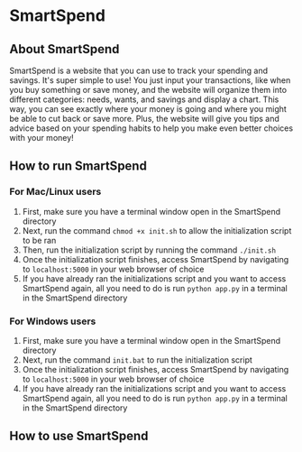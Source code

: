 # SmartSpend

## About SmartSpend
SmartSpend is a website that you can use to track your spending and savings. It's super simple to use! You just input your transactions, like when you buy something or save money, and the website will organize them into different categories: needs, wants, and savings and display a chart. This way, you can see exactly where your money is going and where you might be able to cut back or save more. Plus, the website will give you tips and advice based on your spending habits to help you make even better choices with your money!

## How to run SmartSpend
### For Mac/Linux users
1. First, make sure you have a terminal window open in the SmartSpend directory
2. Next, run the command `chmod +x init.sh` to allow the initialization script to be ran
3. Then, run the initialization script by running the command `./init.sh`
4. Once the initialization script finishes, access SmartSpend by navigating to `localhost:5000` in your web browser of choice
5. If you have already ran the initializations script and you want to access SmartSpend again, all you need to do is run `python app.py` in a terminal in the SmartSpend directory

### For Windows users
1. First, make sure you have a terminal window open in the SmartSpend directory
2. Next, run the command `init.bat` to run the initialization script
3. Once the initialization script finishes, access SmartSpend by navigating to `localhost:5000` in your web browser of choice
4. If you have already ran the initializations script and you want to access SmartSpend again, all you need to do is run `python app.py` in a terminal in the SmartSpend directory

## How to use SmartSpend
